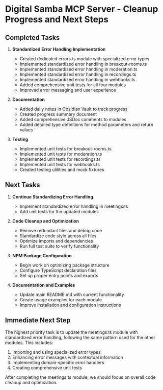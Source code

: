 # Digital Samba MCP Server - Cleanup Progress and Next Steps

## Completed Tasks

1. **Standardized Error Handling Implementation**
   - Created dedicated errors.ts module with specialized error types
   - Implemented standardized error handling in breakout-rooms.ts
   - Implemented standardized error handling in moderation.ts
   - Implemented standardized error handling in recordings.ts
   - Implemented standardized error handling in webhooks.ts
   - Added comprehensive unit tests for all four modules
   - Improved error messaging and user experience

2. **Documentation**
   - Added daily notes in Obsidian Vault to track progress
   - Created progress summary document
   - Added comprehensive JSDoc comments to modules
   - Added detailed type definitions for method parameters and return values

3. **Testing**
   - Implemented unit tests for breakout-rooms.ts
   - Implemented unit tests for moderation.ts
   - Implemented unit tests for recordings.ts
   - Implemented unit tests for webhooks.ts
   - Created testing utilities and mock fixtures

## Next Tasks

1. **Continue Standardizing Error Handling**
   - Implement standardized error handling in meetings.ts
   - Add unit tests for the updated modules

2. **Code Cleanup and Optimization**
   - Remove redundant files and debug code
   - Standardize code style across all files
   - Optimize imports and dependencies
   - Run full test suite to verify functionality

3. **NPM Package Configuration**
   - Begin work on optimizing package structure
   - Configure TypeScript declaration files
   - Set up proper entry points and exports

4. **Documentation and Examples**
   - Update main README.md with current functionality
   - Create usage examples for each module
   - Improve installation and configuration instructions

## Immediate Next Step

The highest priority task is to update the meetings.ts module with standardized error handling, following the same pattern used for the other modules. This includes:

1. Importing and using specialized error types
2. Enhancing error messages with contextual information
3. Implementing domain-specific error handlers
4. Creating comprehensive unit tests

After completing the meetings.ts module, we should focus on overall code cleanup and optimization.
